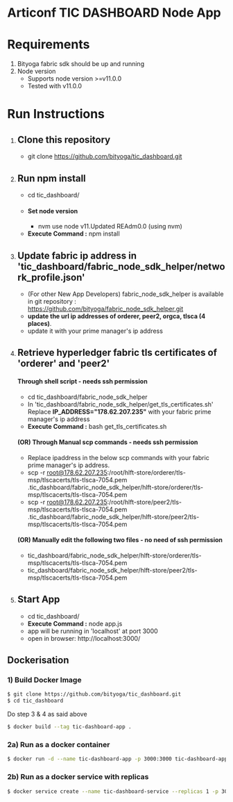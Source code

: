 # Articonf TIC DASHBOARD Node App

# Requirements

1. Bityoga fabric sdk should be up and running
2. Node version
   - Supports node version >=v11.0.0
   - Tested with v11.0.0

# Run Instructions

1. ## Clone this repository

   - git clone https://github.com/bityoga/tic_dashboard.git

2. ## Run npm install

   - cd tic_dashboard/
   - #### Set node version
     - nvm use node v11.Updated REAdm0.0 (using nvm)
   - **Execute Command :** npm install

3. ## Update fabric ip address in 'tic_dashboard/fabric_node_sdk_helper/network_profile.json'

   - (For other New App Developers) fabric_node_sdk_helper is available in git repository : https://github.com/bityoga/fabric_node_sdk_helper.git
   - **update the url ip addresses of orderer, peer2, orgca, tlsca (4 places)**.
   - update it with your prime manager's ip address

4. ## Retrieve hyperledger fabric tls certificates of 'orderer' and 'peer2'
   #### Through shell script - needs ssh permission
   - cd tic_dashboard/fabric_node_sdk_helper
   - In 'tic_dashboard/fabric_node_sdk_helper/get_tls_certificates.sh' Replace **IP_ADDRESS="178.62.207.235"** with your fabric prime manager's ip address
   - **Execute Command :** bash get_tls_certificates.sh
   #### (OR) Through Manual scp commands - needs ssh permission
   - Replace ipaddress in the below scp commands with your fabric prime manager's ip address.
   - scp -r root@178.62.207.235:/root/hlft-store/orderer/tls-msp/tlscacerts/tls-tlsca-7054.pem .tic_dashboard/fabric_node_sdk_helper/hlft-store/orderer/tls-msp/tlscacerts/tls-tlsca-7054.pem
   - scp -r root@178.62.207.235:/root/hlft-store/peer2/tls-msp/tlscacerts/tls-tlsca-7054.pem .tic_dashboard/fabric_node_sdk_helper/hlft-store/peer2/tls-msp/tlscacerts/tls-tlsca-7054.pem
   #### (OR) Manually edit the following two files - no need of ssh permission
   - tic_dashboard/fabric_node_sdk_helper/hlft-store/orderer/tls-msp/tlscacerts/tls-tlsca-7054.pem
   - tic_dashboard/fabric_node_sdk_helper/hlft-store/peer2/tls-msp/tlscacerts/tls-tlsca-7054.pem
5. ## Start App
   - cd tic_dashboard/
   - **Execute Command :** node app.js
   - app will be running in 'localhost' at port 3000
   - open in browser: http://localhost:3000/

## Dockerisation

### 1) Build Docker Image

```sh
$ git clone https://github.com/bityoga/tic_dashboard.git
$ cd tic_dashboard
```

Do step 3 & 4 as said above

```sh
$ docker build --tag tic-dashboard-app .
```

### 2a) Run as a docker container

```sh
$ docker run -d --name tic-dashboard-app -p 3000:3000 tic-dashboard-app:latest
```

### 2b) Run as a docker service with replicas

```sh
$ docker service create --name tic-dashboard-service --replicas 1 -p 3000:3000 tic-dashboard-app:latest
```
